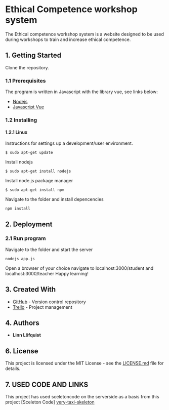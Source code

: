# Ethical Competence workshop system
The Ethical competence workshop system is a website designed to be used during workshops to train and increase ethical competence.

## 1. Getting Started
Clone the repository.

### 1.1 Prerequisites
The program is written in Javascript with the library vue, see links below:
* [Nodejs](https://nodejs.org/)
* [Javascript Vue](https://www.vuejs.org/)

### 1.2 Installing

#### 1.2.1  Linux
Instructions for settings up a development/user environment.

```
$ sudo apt-get update
```
Install nodejs
```
$ sudo apt-get install nodejs
```
Install node.js package manager
```
$ sudo apt-get install npm
```
Navigate to the folder and install depencencies
```
npm install
```
## 2. Deployment

### 2.1 Run program
Navigate to the folder and start the server
```
nodejs app.js
```
Open a browser of your choice navigate to localhost:3000/student and localhost:3000/teacher
Happy learning!
## 3. Created With
* [GitHub](https://github.com/) - Version control repository
* [Trello](https://trello.com/) - Project management

## 4. Authors
* **Linn Löfquist**

## 6. License
This project is licensed under the MIT License - see the [LICENSE.md](LICENSE.md) file for details.

## 7. USED CODE AND LINKS
This project has used sceletoncode on the serverside as a basis from this project
[Sceleton Code] [very-taxi-skeleton](https://github.com/laaksoharju/very-taxi-skeleton)
